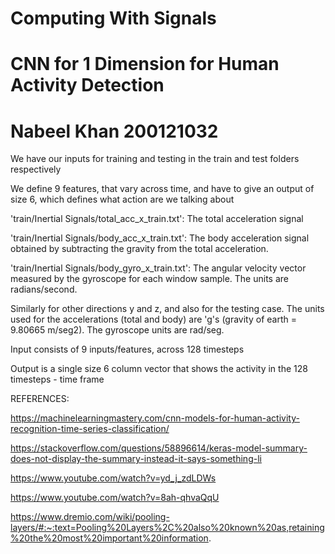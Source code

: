 # Computing With Signals 
# CNN for 1 Dimension for Human Activity Detection 
# Nabeel Khan 200121032

We have our inputs for training and testing in the train and test folders respectively

We define 9 features, that vary across time, and have to give an output of size 6, which defines what action are we talking about 

'train/Inertial Signals/total_acc_x_train.txt': The total acceleration signal

'train/Inertial Signals/body_acc_x_train.txt': The body acceleration signal obtained by subtracting the gravity from the total acceleration. 

'train/Inertial Signals/body_gyro_x_train.txt': The angular velocity vector measured by the gyroscope for each window sample. The units are radians/second.

Similarly for other directions y and z, and also for the testing case.
The units used for the accelerations (total and body) are 'g's (gravity of earth = 9.80665 m/seg2).
The gyroscope units are rad/seg. 

Input consists of 9 inputs/features, across 128 timesteps

Output is a single size 6 column vector that shows the activity in the 128 timesteps - time frame

REFERENCES: 

https://machinelearningmastery.com/cnn-models-for-human-activity-recognition-time-series-classification/

https://stackoverflow.com/questions/58896614/keras-model-summary-does-not-display-the-summary-instead-it-says-something-li

https://www.youtube.com/watch?v=yd_j_zdLDWs

https://www.youtube.com/watch?v=8ah-qhvaQqU

https://www.dremio.com/wiki/pooling-layers/#:~:text=Pooling%20Layers%2C%20also%20known%20as,retaining%20the%20most%20important%20information.
